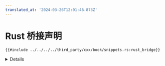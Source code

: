 ```yaml
---
translated_at: '2024-03-26T12:01:46.873Z'
---
```


# Rust 桥接声明

```rust,ignore
{{#include ../../../../third_party/cxx/book/snippets.rs:rust_bridge}}
```

<details>

- 在 `extern "Rust"` 中声明的条目引用了父模块范围内的条目。
- CXX 代码生成器使用您的 `extern "Rust"` 部分来生成一个包含相应 C++ 声明的 C++ 头文件。生成的头文件与包含桥接的 Rust 源文件具有相同的路径，不同之处在于文件扩展名为 .rs.h。

</details>
